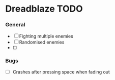 # Dreadblaze TODO

### General

- [ ] Fighting multiple enemies
- [ ] Randomised enemies
- [ ]

### Bugs
- [ ] Crashes after pressing space when fading out